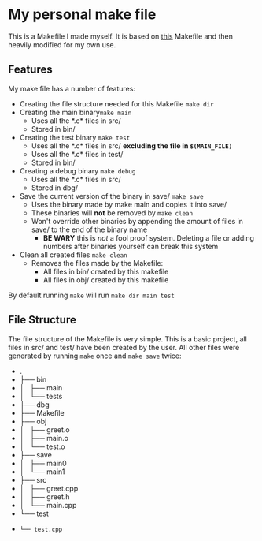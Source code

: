 # My personal make file
This is a Makefile I made myself. It is based on [this](https://github.com/TheNetAdmin/Makefile-Templates/blob/master/SmallProject/Template/Makefile) Makefile and then heavily modified for my own use.

## Features
My make file has a number of features:
- Creating the file structure needed for this Makefile `make dir`
- Creating the main binary`make main`
    - Uses all the \*.c\* files in src/ 
    - Stored in bin/
- Creating the test binary `make test` 
    - Uses all the \*.c\* files in src/ **excluding the file in `$(MAIN_FILE)`**
    - Uses all the \*.c\* files in test/
    - Stored in bin/
- Creating a debug binary `make debug`
    - Uses all the \*.c\* files in src/ 
    - Stored in dbg/
- Save the current version of the binary in save/ `make save`
    - Uses the binary made by make main and copies it into save/
    - These binaries will **not** be removed by `make clean`
    - Won't override other binaries by appending the amount of files in save/ to the end of the binary name
        - **BE WARY** this is _not_ a fool proof system. Deleting a file or adding numbers after binaries yourself can break this system
- Clean all created files `make clean`
    - Removes the files made by the Makefile:
        - All files in bin/ created by this makefile
        - All files in obj/ created by this makefile

By default running `make` will run `make dir main test`

## File Structure
The file structure of the Makefile is very simple. This is a basic project, all files in src/ and test/ have been created by the user. All other files were generated by running `make` once and `make save` twice:
- .
- ├── bin
- │   ├── main
- │   └── tests
- ├── dbg
- ├── Makefile
- ├── obj
- │   ├── greet.o
- │   ├── main.o
- │   └── test.o
- ├── save
- │   ├── main0
- │   └── main1
- ├── src
- │   ├── greet.cpp
- │   ├── greet.h
- │   └── main.cpp
- └── test
-     └── test.cpp
